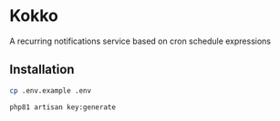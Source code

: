 # Kokko
A recurring notifications service based on cron schedule expressions

## Installation
```bash
cp .env.example .env
```

```bash
php81 artisan key:generate
```
